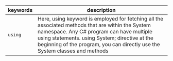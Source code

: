 |keywords|description|
|-|-|
|`using`|Here, using keyword is employed for fetching all the associated methods that are within the System namespace. Any C# program can have multiple using statements. using System; directive at the beginning of the program, you can directly use the System classes and methods|

